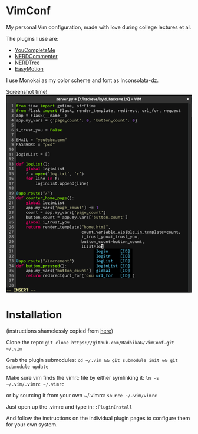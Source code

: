 # VimConf
My personal Vim configuration, made with love during college lectures et al.

The plugins I use are:
* [YouCompleteMe](https://github.com/Valloric/YouCompleteMe)
* [NERDCommenter](https://github.com/scrooloose/nerdcommenter)
* [NERDTree](https://github.com/scrooloose/nerdtree)
* [EasyMotion](https://github.com/easymotion/vim-easymotion)

I use Monokai as my color scheme and font as Inconsolata-dz.

Screenshot time!
![screenshot](https://raw.githubusercontent.com/RadhikaG/VimConf/master/screenshot.png)

# Installation
(instructions shamelessly copied from [here](https://github.com/scrooloose/vimfiles#installation))

Clone the repo: 
`git clone https://github.com/RadhikaG/VimConf.git ~/.vim`

Grab the plugin submodules: 
`cd ~/.vim && git submodule init && git submodule update`

Make sure vim finds the vimrc file by either symlinking it: 
`ln -s ~/.vim/.vimrc ~/.vimrc`

or by sourcing it from your own ~/.vimrc: 
`source ~/.vim/vimrc`

Just open up the .vimrc and type in: `:PluginInstall`

And follow the instructions on the individual plugin pages to configure them for your own system.
